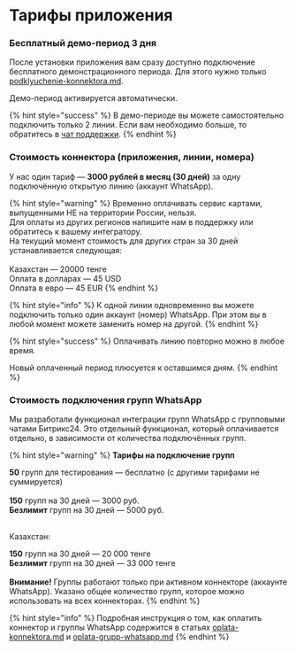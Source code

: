 # Тарифы приложения

### Бесплатный демо-период 3 дня

После установки приложения вам сразу доступно подключение бесплатного демонстрационного периода. Для этого нужно только [podklyuchenie-konnektora.md](../ustanovka-i-nastroika/podklyuchenie-konnektora.md "mention").

Демо-период активируется автоматически.

{% hint style="success" %}
В демо-периоде вы можете самостоятельно подключить только 2 линии. Если вам необходимо больше, то обратитесь в [чат поддержки](https://auth2.bitrix24.net/oauth/select/?preset=im\&IM\_DIALOG=networkLines7c380c91ab28dacab02d3af93fecdbf9).&#x20;
{% endhint %}

### Стоимость коннектора (приложения, линии, номера)

У нас один тариф — **3000 рублей в месяц (30 дней)** за одну подключённую открытую линию (аккаунт WhatsApp).

{% hint style="warning" %}
Временно оплачивать сервис картами, выпущенными НЕ на территории России, нельзя.\
Для оплаты из других регионов напишите нам в поддержку или обратитесь к вашему интегратору.\
На текущий момент стоимость для других стран за 30 дней устанавливается следующая:\
\
Казахстан — 20000 тенге\
Оплата в долларах — 45 USD\
Оплата в евро — 45 EUR
{% endhint %}

{% hint style="info" %}
К одной линии одновременно вы можете подключить только один аккаунт (номер) WhatsApp. При этом вы в любой момент можете заменить номер на другой.
{% endhint %}

{% hint style="success" %}
Оплачивать линию повторно можно в любое время.

Новый оплаченный период плюсуется к оставшимся дням.
{% endhint %}

### Стоимость подключения групп WhatsApp

Мы разработали функционал интеграции групп WhatsApp с групповыми чатами Битрикс24. Это отдельный функционал, который оплачивается отдельно, в зависимости от количества подключённых групп.

{% hint style="warning" %}
**Тарифы на подключение групп**

**50** групп для тестирования — бесплатно (с другими тарифами не суммируется)\
\
**150** групп на 30 дней — 3000 руб. \
**Безлимит** групп на 30 дней — 5000 руб.&#x20;

\
Казахстан:

**150** групп на 30 дней — 20 000 тенге\
**Безлимит** групп на 30 дней — 33 000 тенге\
\
**Внимание!** Группы работают только при активном коннекторе (аккаунте WhatsApp). Указано общее количество групп, которое можно использовать на всех коннекторах.
{% endhint %}

{% hint style="info" %}
Подробная инструкция о том, как оплатить коннектор и группы WhatsApp содержится в статьях [oplata-konnektora.md](oplata-konnektora.md "mention") и [oplata-grupp-whatsapp.md](oplata-grupp-whatsapp.md "mention")
{% endhint %}
